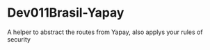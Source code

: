 # Dev011Brasil-Yapay
A helper to abstract the routes from Yapay, also applys your rules of security
